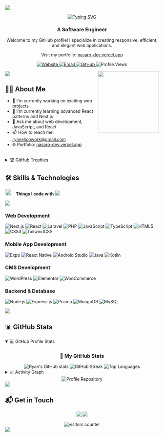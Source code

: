 <img src="https://user-images.githubusercontent.com/73097560/115834477-dbab4500-a447-11eb-908a-139a6edaec5c.gif">

<p align="center">
  <a href="https://git.io/typing-svg"><img src="https://readme-typing-svg.herokuapp.com?font=Fira+Code&pause=1000&color=1E90FF&center=true&vCenter=true&random=false&width=435&lines=Hi+there%2C+I'm+Ryan+Elico+%F0%9F%91%8B;Welcome+to+my+GitHub+Profile;Software+Engineer+%7C+Web+Developer;Mobile+App+%7C+WordPress+Developer" alt="Typing SVG" /></a>
</p>

<h3 align="center">A Software Engineer</h3>

<div align="center">
  <p>Welcome to my GitHub profile! I specialize in creating responsive, efficient, and elegant web applications.</p>
  <p>Visit my portfolio: <a href="https://nasaro-dev.vercel.app" target="_blank">nasaro-dev.vercel.app</a></p>
  
  <p align="center">
    <a href="https://nasaro-dev.vercel.app">
      <img src="https://img.shields.io/badge/Website-nasaro--dev-blue?style=flat-square&logo=vercel" alt="Website">
    </a>
    <a href="mailto:ryanelicowork@gmail.com">
      <img src="https://img.shields.io/badge/Email-Contact%20Me-red?style=flat-square&logo=gmail" alt="Email">
    </a>
    <a href="https://github.com/Ryan-ark">
      <img src="https://img.shields.io/badge/GitHub-Profile-black?style=flat-square&logo=github" alt="GitHub">
    </a>
    <img src="https://komarev.com/ghpvc/?username=Ryan-ark&label=Profile%20views&color=0e75b6&style=flat-square" alt="Profile Views" />
  </p>
</div>

<img src="https://user-images.githubusercontent.com/73097560/115834477-dbab4500-a447-11eb-908a-139a6edaec5c.gif">

<img align='right' src='https://user-images.githubusercontent.com/5713670/87202985-820dcb80-c2b6-11ea-9f56-7ec461c497c3.gif' width='200'>

## 👨‍💻 About Me

- 🔭 I'm currently working on exciting web projects
- 🌱 I'm currently learning advanced React patterns and Next.js
- 💬 Ask me about web development, JavaScript, and React
- 📫 How to reach me: ryanelicowork@gmail.com
- 🌐 Portfolio: <a href="https://nasaro-dev.vercel.app" target="_blank">nasaro-dev.vercel.app</a>

<br/>

<details>
  <summary>🏆 GitHub Trophies</summary>
  <br/>
  <p align="center">
    <img src="https://github-profile-trophy.vercel.app/?username=Ryan-ark&theme=darkhub&no-frame=true&no-bg=false&margin-w=4&row=1" alt="GitHub Trophies" />
  </p>
</details>

## 🛠️ Skills & Technologies

<img src="https://media2.giphy.com/media/QssGEmpkyEOhBCb7e1/giphy.gif?cid=ecf05e47a0n3gi1bfqntqmob8g9aid1oyj2wr3ds3mg700bl&rid=giphy.gif" width="20"> &ensp; <b> Things I code with</b>
<img src="https://user-images.githubusercontent.com/73097560/115834477-dbab4500-a447-11eb-908a-139a6edaec5c.gif"><br>

<p align="left">
<img src="https://skillicons.dev/icons?i=html,css,js,ts,nextjs,react,tailwind,laravel,php,androidstudio,wordpress,figma,nodejs,express,prisma,mongodb,mysql,git,github,vscode,vercel" />
</p>

### Web Development
![Next.js](https://img.shields.io/badge/Next.js-000000?style=for-the-badge&logo=next.js&logoColor=white)
![React](https://img.shields.io/badge/React-20232A?style=for-the-badge&logo=react&logoColor=61DAFB)
![Laravel](https://img.shields.io/badge/Laravel-FF2D20?style=for-the-badge&logo=laravel&logoColor=white)
![PHP](https://img.shields.io/badge/PHP-777BB4?style=for-the-badge&logo=php&logoColor=white)
![JavaScript](https://img.shields.io/badge/JavaScript-F7DF1E?style=for-the-badge&logo=javascript&logoColor=black)
![TypeScript](https://img.shields.io/badge/TypeScript-007ACC?style=for-the-badge&logo=typescript&logoColor=white)
![HTML5](https://img.shields.io/badge/HTML5-E34F26?style=for-the-badge&logo=html5&logoColor=white)
![CSS3](https://img.shields.io/badge/CSS3-1572B6?style=for-the-badge&logo=css3&logoColor=white)
![TailwindCSS](https://img.shields.io/badge/Tailwind_CSS-38B2AC?style=for-the-badge&logo=tailwind-css&logoColor=white)

### Mobile App Development
![Expo](https://img.shields.io/badge/Expo-000020?style=for-the-badge&logo=expo&logoColor=white)
![React Native](https://img.shields.io/badge/React_Native-20232A?style=for-the-badge&logo=react&logoColor=61DAFB)
![Android Studio](https://img.shields.io/badge/Android_Studio-3DDC84?style=for-the-badge&logo=android-studio&logoColor=white)
![Java](https://img.shields.io/badge/Java-ED8B00?style=for-the-badge&logo=java&logoColor=white)
![Kotlin](https://img.shields.io/badge/Kotlin-0095D5?style=for-the-badge&logo=kotlin&logoColor=white)

### CMS Development
![WordPress](https://img.shields.io/badge/WordPress-21759B?style=for-the-badge&logo=wordpress&logoColor=white)
![Elementor](https://img.shields.io/badge/Elementor-92003B?style=for-the-badge&logo=elementor&logoColor=white)
![WooCommerce](https://img.shields.io/badge/WooCommerce-96588A?style=for-the-badge&logo=woocommerce&logoColor=white)

### Backend & Database
![Node.js](https://img.shields.io/badge/Node.js-43853D?style=for-the-badge&logo=node.js&logoColor=white)
![Express.js](https://img.shields.io/badge/Express.js-404D59?style=for-the-badge&logo=express&logoColor=white)
![Prisma](https://img.shields.io/badge/Prisma-2D3748?style=for-the-badge&logo=prisma&logoColor=white)
![MongoDB](https://img.shields.io/badge/MongoDB-4EA94B?style=for-the-badge&logo=mongodb&logoColor=white)
![MySQL](https://img.shields.io/badge/MySQL-00000F?style=for-the-badge&logo=mysql&logoColor=white)

<img src="https://user-images.githubusercontent.com/73097560/115834477-dbab4500-a447-11eb-908a-139a6edaec5c.gif">

## 📊 GitHub Stats

<details open>
  <summary>💻 GitHub Profile Stats</summary>
  <div align="center">
    <h3>🚀 My GitHub Stats</h3>
    <img src="https://github-readme-stats-salesp07.vercel.app/api?username=Ryan-ark&count_private=true&show_icons=true&theme=tokyonight&rank_icon=github&hide_border=true&border_radius=10" alt="Ryan's GitHub stats" />
    <img src="https://github-readme-streak-stats-salesp07.vercel.app/?user=Ryan-ark&count_private=true&theme=tokyonight&hide_border=true&border_radius=10" alt="GitHub Streak" />
    <img src="https://github-readme-stats-salesp07.vercel.app/api/top-langs/?username=Ryan-ark&layout=compact&theme=tokyonight&hide_border=true&border_radius=10" alt="Top Languages" />
  </div>
</details>

<details>
  <summary>📈 Activity Graph</summary>
  <br/>
  <p align="center">
    <a href="https://github.com/Ryan-ark">
      <img src="https://github-readme-activity-graph.vercel.app/graph?username=Ryan-ark&theme=react-dark&hide_border=true" alt="Activity Graph" />
    </a>
  </p>
</details>

<!-- Replace snake animation with GitHub metrics -->
<div align="center">
  <img src="https://github-readme-stats.vercel.app/api/pin/?username=Ryan-ark&repo=Ryan-ark&theme=tokyonight" alt="Profile Repository">
</div>

<img src="https://user-images.githubusercontent.com/73097560/115834477-dbab4500-a447-11eb-908a-139a6edaec5c.gif">

## 📬 Get in Touch

<p align="center">
  <a href="mailto:ryanelicowork@gmail.com">
    <img src="https://img.shields.io/badge/Email-ryanelicowork%40gmail.com-D14836?style=for-the-badge&logo=gmail&logoColor=white"/>
  </a>
  <a href="https://nasaro-dev.vercel.app">
    <img src="https://img.shields.io/badge/Website-nasaro--dev.vercel.app-000000?style=for-the-badge&logo=vercel&logoColor=white"/>
  </a>
  <!-- Add social media links when available -->
  <!--
  <a href="https://linkedin.com/in/your-profile">
    <img src="https://img.shields.io/badge/LinkedIn-Connect-0077B5?style=for-the-badge&logo=linkedin&logoColor=white"/>
  </a>
  <a href="https://twitter.com/your-handle">
    <img src="https://img.shields.io/badge/Twitter-Follow-1DA1F2?style=for-the-badge&logo=twitter&logoColor=white"/>
  </a>
  -->
</p>

<!-- Replace visitor map with a more reliable counter -->
<div align="center">
  <img src="https://komarev.com/ghpvc/?username=Ryan-ark&label=Visitors&color=0e75b6&style=for-the-badge" alt="visitors counter">
</div>

<img src="https://user-images.githubusercontent.com/73097560/115834477-dbab4500-a447-11eb-908a-139a6edaec5c.gif"> 